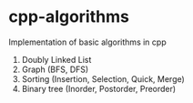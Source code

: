 # cpp-algorithms
Implementation of basic algorithms in cpp

1) Doubly Linked List
2) Graph (BFS, DFS)
3) Sorting (Insertion, Selection, Quick, Merge)
4) Binary tree (Inorder, Postorder, Preorder)
